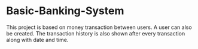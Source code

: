 # Basic-Banking-System
This project is based on money transaction between users. A user can also be created. The transaction history is also shown after every transaction along with date and time.
